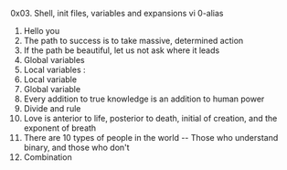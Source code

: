 0x03. Shell, init files, variables and expansions
vi 0-alias
1. Hello you
2. The path to success is to take massive, determined action
3. If the path be beautiful, let us not ask where it leads
4. Global variables
5. Local variables :
6. Local variable
7. Global variable
8. Every addition to true knowledge is an addition to human power
9. Divide and rule
10. Love is anterior to life, posterior to death, initial of creation, and the exponent of breath
11. There are 10 types of people in the world -- Those who understand binary, and those who don't
12. Combination

